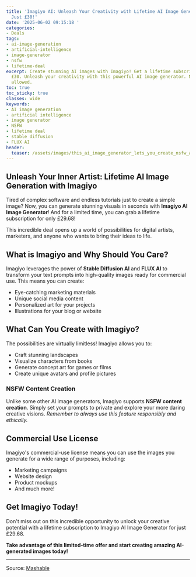```yaml
---
title: 'Imagiyo AI: Unleash Your Creativity with Lifetime AI Image Generation for
  Just £30!'
date: '2025-06-02 09:15:18 '
categories:
- Deals
tags:
- ai-image-generation
- artificial-intelligence
- image-generator
- nsfw
- lifetime-deal
excerpt: Create stunning AI images with Imagiyo! Get a lifetime subscription for just
  £30. Unleash your creativity with this powerful AI image generator. NSFW content
  allowed.
toc: true
toc_sticky: true
classes: wide
keywords:
- AI image generation
- artificial intelligence
- image generator
- NSFW
- lifetime deal
- stable diffusion
- FLUX AI
header:
  teaser: /assets/images/this_ai_image_generator_lets_you_create_nsfw_art___20250602091517.jpg
---
```


## Unleash Your Inner Artist: Lifetime AI Image Generation with Imagiyo

Tired of complex software and endless tutorials just to create a simple image? Now, you can generate stunning visuals in seconds with **Imagiyo AI Image Generator**! And for a limited time, you can grab a lifetime subscription for only £29.68! 

This incredible deal opens up a world of possibilities for digital artists, marketers, and anyone who wants to bring their ideas to life.

## What is Imagiyo and Why Should You Care?

Imagiyo leverages the power of **Stable Diffusion AI** and **FLUX AI** to transform your text prompts into high-quality images ready for commercial use. This means you can create:

*   Eye-catching marketing materials
*   Unique social media content
*   Personalized art for your projects
*   Illustrations for your blog or website

## What Can You Create with Imagiyo?

The possibilities are virtually limitless! Imagiyo allows you to:

*   Craft stunning landscapes
*   Visualize characters from books
*   Generate concept art for games or films
*   Create unique avatars and profile pictures

### NSFW Content Creation

Unlike some other AI image generators, Imagiyo supports **NSFW content creation**. Simply set your prompts to private and explore your more daring creative visions. *Remember to always use this feature responsibly and ethically.*

## Commercial Use License

Imagiyo's commercial-use license means you can use the images you generate for a wide range of purposes, including:

*   Marketing campaigns
*   Website design
*   Product mockups
*   And much more!

## Get Imagiyo Today!

Don't miss out on this incredible opportunity to unlock your creative potential with a lifetime subscription to Imagiyo AI Image Generator for just £29.68. 

**Take advantage of this limited-time offer and start creating amazing AI-generated images today!**

---

Source: [Mashable](https://mashable.com/uk/deals/june-2-imagiyo-ai-image-generator)
